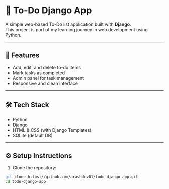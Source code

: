 # 📝 To-Do Django App

A simple web-based To-Do list application built with **Django**.  
This project is part of my learning journey in web development using Python.

---

## 🚀 Features
- Add, edit, and delete to-do items
- Mark tasks as completed
- Admin panel for task management
- Responsive and clean interface

---

## 🛠️ Tech Stack
- Python
- Django
- HTML & CSS (with Django Templates)
- SQLite (default DB)

---

## ⚙️ Setup Instructions

1. Clone the repository:

```bash
git clone https://github.com/arashdev01/todo-django-app.git
cd todo-django-app
